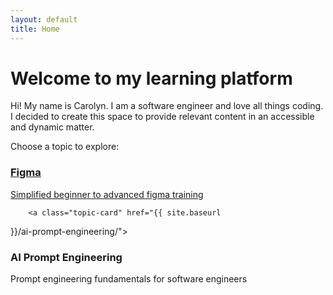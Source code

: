 ```yaml
---
layout: default
title: Home
---
```


# Welcome to my learning platform 

Hi! My name is Carolyn. I am a software engineer and love all things 
coding. I  decided to create this space to provide relevant 
content in an accessible and dynamic matter. 

Choose a topic to explore:

<div class="topic-grid">
	<a class="topic-card" href="{{ site.baseurl }}/figma/">
		<h3> Figma </h3>
		<p> Simplified beginner to advanced figma training </P>
	</a>

        <a class="topic-card" href="{{ site.baseurl 
}}/ai-prompt-engineering/">
                <h3> AI Prompt Engineering </h3> 
                <p> Prompt engineering fundamentals for software engineers 
</P>
        </a>
</div>


